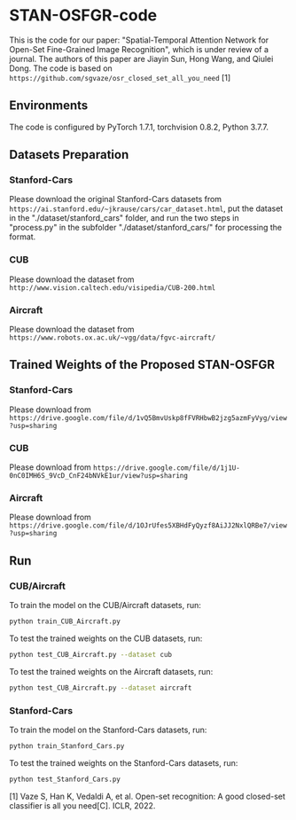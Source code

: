 # STAN-OSFGR-code
This is the code for our paper: "Spatial-Temporal Attention Network for Open-Set Fine-Grained Image Recognition", which is under review of a journal. The authors of this paper are Jiayin Sun, Hong Wang, and Qiulei Dong. The code is based on `https://github.com/sgvaze/osr_closed_set_all_you_need` [1]  

## Environments
The code is configured by PyTorch 1.7.1, torchvision 0.8.2, Python 3.7.7.

## Datasets Preparation  
### Stanford-Cars
Please download the original Stanford-Cars datasets from `https://ai.stanford.edu/~jkrause/cars/car_dataset.html`,  put the dataset in the "./dataset/stanford_cars" folder, and run the two steps in "process.py" in the subfolder "./dataset/stanford_cars/"  for processing the format.

### CUB
Please download the dataset from `http://www.vision.caltech.edu/visipedia/CUB-200.html`

### Aircraft
Please download the dataset from `https://www.robots.ox.ac.uk/~vgg/data/fgvc-aircraft/`

## Trained Weights of the Proposed STAN-OSFGR

### Stanford-Cars
Please download from `https://drive.google.com/file/d/1vQ5BmvUskp8fFVRHbwB2jzg5azmFyVyg/view?usp=sharing`

### CUB
Please download from `https://drive.google.com/file/d/1j1U-0nC0IMH6S_9VcD_CnF24bNVkE1ur/view?usp=sharing`

### Aircraft
Please download from `https://drive.google.com/file/d/1OJrUfes5XBHdFyQyzf8AiJJ2NxlQRBe7/view?usp=sharing`

## Run

### CUB/Aircraft

To train the model on the CUB/Aircraft datasets, run:

```Bash
python train_CUB_Aircraft.py
```

To test the trained weights on the CUB datasets, run:

```Bash
python test_CUB_Aircraft.py --dataset cub
```

To test the trained weights on the Aircraft datasets, run:

```Bash
python test_CUB_Aircraft.py --dataset aircraft
```

### Stanford-Cars

To train the model on the Stanford-Cars datasets, run:

```Bash
python train_Stanford_Cars.py
```

To test the trained weights on the Stanford-Cars datasets, run:

```Bash
python test_Stanford_Cars.py
```


[1] Vaze S, Han K, Vedaldi A, et al. Open-set recognition: A good closed-set classifier is all you need[C]. ICLR, 2022.
